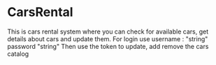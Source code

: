 # CarsRental
This is cars rental system where you can check for available cars, get details about cars
and update them.
For login use username : "string" password "string"
Then use the token to update, add remove the cars catalog
